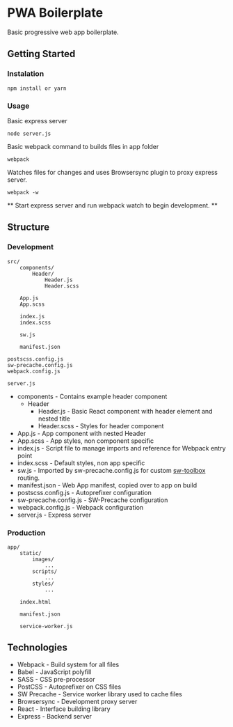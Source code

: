 # PWA Boilerplate
Basic progressive web app boilerplate.

## Getting Started

### Instalation
```
npm install or yarn
```

### Usage
Basic express server
```
node server.js
```

Basic webpack command to builds files in app folder
```
webpack
```

Watches files for changes and uses Browsersync plugin to proxy express server.
```
webpack -w
```

** Start express server and run webpack watch to begin development. **


## Structure
### Development
```
src/
    components/
        Header/
            Header.js
            Header.scss

    App.js
    App.scss

    index.js
    index.scss

    sw.js

    manifest.json

postscss.config.js
sw-precache.config.js
webpack.config.js

server.js
```

- components - Contains example header component
    - Header
        - Header.js - Basic React component with header element and nested title
        - Header.scss - Styles for header component
- App.js - App component with nested Header
- App.scss - App styles, non component specific
- index.js - Script file to manage imports and reference for Webpack entry point
- index.scss - Default styles, non app specific
- sw.js - Imported by sw-precache.config.js for custom [sw-toolbox ](https://googlechrome.github.io/sw-toolbox/) routing.
- manifest.json - Web App manifest, copied over to app on build
- postscss.config.js - Autoprefixer configuration
- sw-precache.config.js - SW-Precache configuration
- webpack.config.js - Webpack configuration
- server.js - Express server


### Production
```
app/
    static/
        images/
            ...
        scripts/
            ...
        styles/
            ...

    index.html

    manifest.json

    service-worker.js
```

## Technologies
- Webpack - Build system for all files
- Babel - JavaScript polyfill
- SASS - CSS pre-processor
- PostCSS - Autoprefixer on CSS files
- SW Precache - Service worker library used to cache files
- Browsersync - Development proxy server
- React - Interface building library
- Express - Backend server
